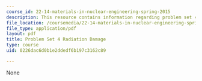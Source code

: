 ```yaml
---
course_id: 22-14-materials-in-nuclear-engineering-spring-2015
description: This resource contains information regarding problem set 4.
file_location: /coursemedia/22-14-materials-in-nuclear-engineering-spring-2015/0226dac6d0b1e2ddedf6b197c3162c89_MIT22_14S15_Pset4.pdf
file_type: application/pdf
layout: pdf
title: Problem Set 4 Radiation Damage
type: course
uid: 0226dac6d0b1e2ddedf6b197c3162c89

---
```

None